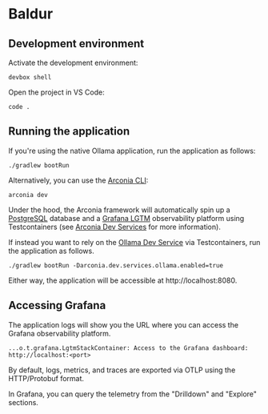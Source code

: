# Baldur

## Development environment

Activate the development environment:

```shell
devbox shell
```

Open the project in VS Code:

```shell
code .
```

## Running the application

If you're using the native Ollama application, run the application as follows:

```shell
./gradlew bootRun
```

Alternatively, you can use the [Arconia CLI](https://arconia.io/docs/arconia-cli/latest/):

```shell
arconia dev
```

Under the hood, the Arconia framework will automatically spin up a [PostgreSQL](https://arconia.io/docs/arconia/latest/dev-services/postgresql/) database and a [Grafana LGTM](https://arconia.io/docs/arconia/latest/dev-services/lgtm/) observability platform using Testcontainers (see [Arconia Dev Services](https://arconia.io/docs/arconia/latest/dev-services/) for more information).

If instead you want to rely on the [Ollama Dev Service](https://arconia.io/docs/arconia/latest/dev-services/ollama/) via Testcontainers, run the application as follows.

```shell
./gradlew bootRun -Darconia.dev.services.ollama.enabled=true
```

Either way, the application will be accessible at http://localhost:8080.

## Accessing Grafana

The application logs will show you the URL where you can access the Grafana observability platform.

```logs
...o.t.grafana.LgtmStackContainer: Access to the Grafana dashboard: http://localhost:<port>
```

By default, logs, metrics, and traces are exported via OTLP using the HTTP/Protobuf format.

In Grafana, you can query the telemetry from the "Drilldown" and "Explore" sections.
